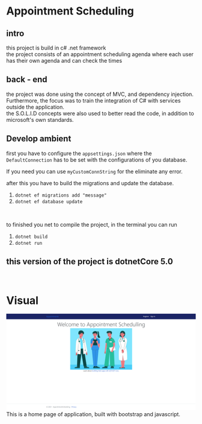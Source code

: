 # Appointment Scheduling

## intro 
this project is build in c# .net framework </br>
the project consists of an appointment scheduling agenda where each user has their own agenda and can check the times


## back - end 
the project was done using the concept of MVC, and dependency injection.
Furthermore, the focus was to train the integration of C# with services outside the application.
</br>
the S.O.L.I.D concepts were also used to better read the code, in addition to microsoft's own standards.

## Develop ambient
first you have to configure the `appsettings.json` where the `DefaultConnection` has to be set with the configurations of you database.
</br>

If you need you can use `myCustomConnString` for the eliminate any error.
</br>

after this you have to build the migrations and update the database.
1. `dotnet ef migrations add "message"`
2. `dotnet ef database update`
</br>

to finished you net to compile the project, in the terminal you can run
1. `dotnet build`
2. `dotnet run`

##  this version of the project is dotnetCore 5.0
</br>

# Visual
![Home](./images/homepage.png)
</br>
This is a home page of application, built with bootstrap and javascript.
